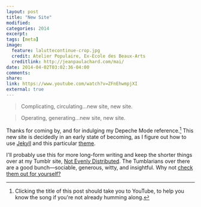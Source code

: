 ```yaml
---
layout: post
title: "New Site"
modified:
categories: 2014
excerpt:
tags: [meta]
image:
  feature: laluttecontinue-crop.jpg
  credit: Atelier Populaire, Ex-Ecole des Beaux-Arts
  creditlink: http://jeanpaulachard.com/mai/
date: 2014-04-02T03:02:36-04:00
comments: 
share: 
link: https://www.youtube.com/watch?v=ZFnEhwmpjXI 
external: true
---
```



> Complicating, circulating…new site, new site.  

> Operating, generating…new site, new site.    

Thanks for coming by, and for indulging my Depeche Mode reference.[^nl] This new site is decidedly in an early state of becoming, as I figure out how to use [Jekyll](http://jekyllrb.com) and this particular [theme](http://mmistakes.github.io/minimal-mistakes/).  

I'll probably use this for more long-form writing and keep the shorter things over at my Tumblr site, [Not Evenly Distributed](http://not-evenly-distributed.tumblr.com). The Tumblarians over there are a good bunch—sociable, generous, witty, and insightful. Why not [check them out for yourself?](http://thelifeguardlibrarian.tumblr.com/tumblarians)   

[^nl]: Clicking the title of this post should take you to YouTube, to help you know the song if you're not already humming along. 
